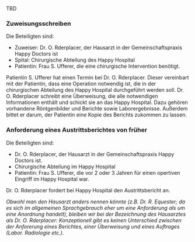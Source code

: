 TBD

### Zuweisungsschreiben
Die Beteiligten sind:

* Zuweiser: Dr. O. Rderplacer, der Hausarzt in der Gemeinschaftspraxis Happy Doctors ist
* Spital:  Chirurgische Abteilung des Happy Hospital
* Patientin: Frau S. Ufferer, die eine chirurgische Intervention benötigt.

Patientin S. Ufferer hat einen Termin bei Dr. O. Rderplacer. Dieser vereinbart mit der Patientin, dass eine Operation notwendig ist, die in der chirurgischen Abteilung des Happy Hospital durchgeführt werden soll. Dr. O. Rderplacer schreibt eine Überweisung, die alle notwendigen Informationen enthält und schickt sie an das Happy Hospital. Dazu gehören vorhandene Röntgenbilder und Berichte sowie Laborergebnisse. Außerdem bittet er darum, der Patientin eine Kopie des Berichts zukommen zu lassen.

### Anforderung eines Austrittsberichtes von früher
Die Beteiligten sind:

* Dr. O. Rderplacer, der Hausarzt in der Gemeinschaftspraxis Happy Doctors ist.
* Chirurgische Abteilung im Happy Hospital
* Patientin: Frau S. Ufferer, die vor 2 oder 3 Jahren für einen opertiven Eingriff im Happy Hospital war.

Dr. O. Rderplacer fordert bei Happy Hospital den Austrittsbericht an.

<i>Obwohl man den Hausarzt anders nennen könnte (z.B. Dr. R. Equester; da es sich im allgemeinen Sprachgebrauch eher um eine Anforderung als um eine Anordnung handelt), bleiben wir bei der Bezeichnung des Hausarztes als Dr. O. Rderplacer: Konzeptionell gibt es keinen Unterschied zwischen der Anforerung eines Berichtes, einer Überweisung und eines Auftrages (Labor. Radiologie etc.).<i>